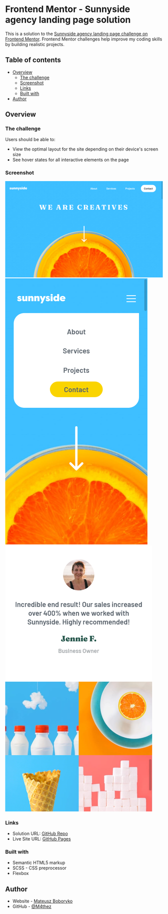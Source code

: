 # Frontend Mentor - Sunnyside agency landing page solution

This is a solution to the [Sunnyside agency landing page challenge on Frontend Mentor](https://www.frontendmentor.io/challenges/sunnyside-agency-landing-page-7yVs3B6ef). Frontend Mentor challenges help improve my coding skills by building realistic projects.

## Table of contents

- [Overview](#overview)
  - [The challenge](#the-challenge)
  - [Screenshot](#screenshot)
  - [Links](#links)
  - [Built with](#built-with)
- [Author](#author)

## Overview

### The challenge

Users should be able to:

- View the optimal layout for the site depending on their device's screen size
- See hover states for all interactive elements on the page

### Screenshot

![Desktop entry screen](./images/screenshots/TitleDesktop.png)
![Mobile entry screen](./images/screenshots/TitleMobile.png)
![Example of mobile layout](./images/screenshots/LayoutMobile.png)

### Links

- Solution URL: [GitHub Repo](https://github.com/M4thez/sunnyside-landing-page)
- Live Site URL: [GitHub Pages](https://m4thez.github.io/sunnyside-landing-page/)

### Built with

- Semantic HTML5 markup
- SCSS - CSS preprocessor
- Flexbox

## Author

- Website - [Mateusz Boboryko](https://m4thez.github.io)
- GitHub - [@M4thez](https://github.com/M4thez)
